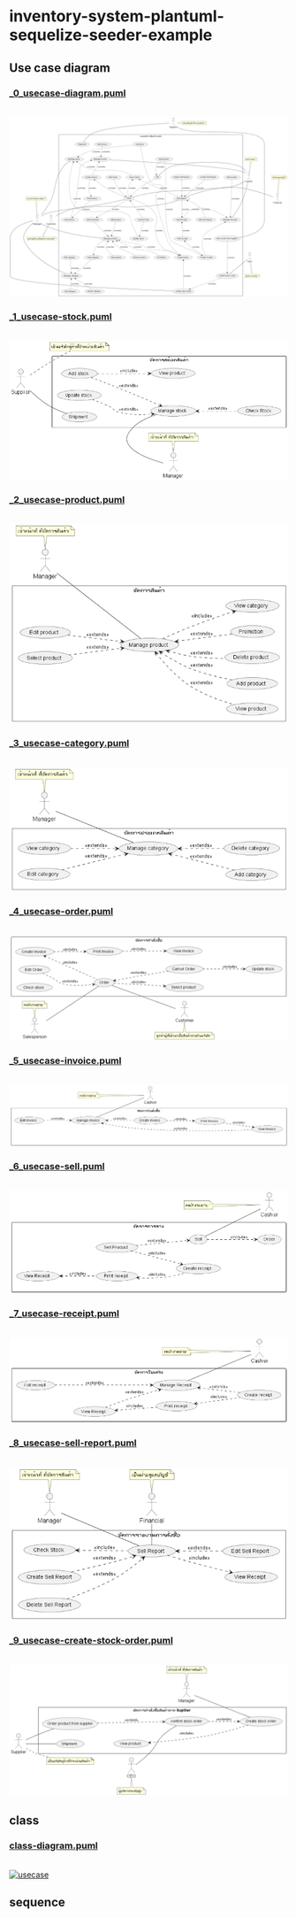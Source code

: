 # inventory-system-plantuml-sequelize-seeder-example


## Use case diagram
<!-------------_0_usecase-diagram.puml --------------->
<h3> 
<a href="https://raw.githubusercontent.com/billowdev/inventory-system-plantuml-sequelize-seeder-example/main/out/system-analysis/usecase/_0_usecase-diagram/_0_usecase-diagram.png"> 
_0_usecase-diagram.puml
</a>
</h3>
<br />
<a href="https://raw.githubusercontent.com/billowdev/inventory-system-plantuml-sequelize-seeder-example/main/out/system-analysis/usecase/_0_usecase-diagram/_0_usecase-diagram.png"> 
<img src="https://raw.githubusercontent.com/billowdev/inventory-system-plantuml-sequelize-seeder-example/main/out/system-analysis/usecase/_0_usecase-diagram/_0_usecase-diagram.png" title="usecase">
</a>

<!-------------------------------------------->


<!------------- _1_usecase-stock --------------->
<h3> 
<a href="https://raw.githubusercontent.com/billowdev/inventory-system-plantuml-sequelize-seeder-example/main/out/system-analysis/usecase/_1_usecase-stock/_1_usecase-stock.png">
_1_usecase-stock.puml
</a>
</h3>
<br />
<a href="https://raw.githubusercontent.com/billowdev/inventory-system-plantuml-sequelize-seeder-example/main/out/system-analysis/usecase/_1_usecase-stock/_1_usecase-stock.png"> 
<img src="https://raw.githubusercontent.com/billowdev/inventory-system-plantuml-sequelize-seeder-example/main/out/system-analysis/usecase/_1_usecase-stock/_1_usecase-stock.png" title="usecase">
</a>

<!-------------------------------------------->

<!------------- _2_usecase-product --------------->
<h3> 
<a href="https://raw.githubusercontent.com/billowdev/inventory-system-plantuml-sequelize-seeder-example/main/out/system-analysis/usecase/_2_usecase-product/_2_usecase-product.png">
_2_usecase-product.puml
</a>
</h3>
<br />
<a href="https://raw.githubusercontent.com/billowdev/inventory-system-plantuml-sequelize-seeder-example/main/out/system-analysis/usecase/_2_usecase-product/_2_usecase-product.png"> 
<img src="https://raw.githubusercontent.com/billowdev/inventory-system-plantuml-sequelize-seeder-example/main/out/system-analysis/usecase/_2_usecase-product/_2_usecase-product.png" title="usecase">
</a>
<!-------------------------------------------->

<!------------- _3_usecase-category --------------->
<h3> 
<a href="https://raw.githubusercontent.com/billowdev/inventory-system-plantuml-sequelize-seeder-example/main/out/system-analysis/usecase/_3_usecase-category/_3_usecase-category.png">
_3_usecase-category.puml
</a>
</h3>
<br />
<a href="https://raw.githubusercontent.com/billowdev/inventory-system-plantuml-sequelize-seeder-example/main/out/system-analysis/usecase/_3_usecase-category/_3_usecase-category.png"> 
<img src="https://raw.githubusercontent.com/billowdev/inventory-system-plantuml-sequelize-seeder-example/main/out/system-analysis/usecase/_3_usecase-category/_3_usecase-category.png" title="usecase">
</a>
<!-------------------------------------------->

<!------------- _4_usecase-order --------------->
<h3> 
<a href="https://raw.githubusercontent.com/billowdev/inventory-system-plantuml-sequelize-seeder-example/main/out/system-analysis/usecase/_4_usecase-order/_4_usecase-order.png">
_4_usecase-order.puml
</a>
</h3>
<br />
<a href="https://raw.githubusercontent.com/billowdev/inventory-system-plantuml-sequelize-seeder-example/main/out/system-analysis/usecase/_4_usecase-order/_4_usecase-order.png"> 
<img src="https://raw.githubusercontent.com/billowdev/inventory-system-plantuml-sequelize-seeder-example/main/out/system-analysis/usecase/_4_usecase-order/_4_usecase-order.png" title="usecase">
</a>
<!-------------------------------------------->

<!------------- _5_usecase-invoice --------------->
<h3> 
<a href="https://raw.githubusercontent.com/billowdev/inventory-system-plantuml-sequelize-seeder-example/main/out/system-analysis/usecase/_5_usecase-invoice/_5_usecase-invoice.png">
_5_usecase-invoice.puml
</a>
</h3>
<br />
<a href="https://raw.githubusercontent.com/billowdev/inventory-system-plantuml-sequelize-seeder-example/main/out/system-analysis/usecase/_5_usecase-invoice/_5_usecase-invoice.png"> 
<img src="https://raw.githubusercontent.com/billowdev/inventory-system-plantuml-sequelize-seeder-example/main/out/system-analysis/usecase/_5_usecase-invoice/_5_usecase-invoice.png" title="usecase">
</a>
<!-------------------------------------------->

<!------------- _6_usecase-sell --------------->
<h3> 
<a href="https://raw.githubusercontent.com/billowdev/inventory-system-plantuml-sequelize-seeder-example/main/out/system-analysis/usecase/_6_usecase-sell/_6_usecase-sell.png">
_6_usecase-sell.puml
</a>
</h3>
<br />
<a href="https://raw.githubusercontent.com/billowdev/inventory-system-plantuml-sequelize-seeder-example/main/out/system-analysis/usecase/_6_usecase-sell/_6_usecase-sell.png"> 
<img src="https://raw.githubusercontent.com/billowdev/inventory-system-plantuml-sequelize-seeder-example/main/out/system-analysis/usecase/_6_usecase-sell/_6_usecase-sell.png" title="usecase">
</a>
<!-------------------------------------------->

<!------------- _7_usecase-receipt --------------->
<h3> 
<a href="https://raw.githubusercontent.com/billowdev/inventory-system-plantuml-sequelize-seeder-example/main/out/system-analysis/usecase/_7_usecase-receipt/_7_usecase-receipt.png">
_7_usecase-receipt.puml
</a>
</h3>
<br />
<a href="https://raw.githubusercontent.com/billowdev/inventory-system-plantuml-sequelize-seeder-example/main/out/system-analysis/usecase/_7_usecase-receipt/_7_usecase-receipt.png"> 
<img src="https://raw.githubusercontent.com/billowdev/inventory-system-plantuml-sequelize-seeder-example/main/out/system-analysis/usecase/_7_usecase-receipt/_7_usecase-receipt.png" title="usecase">
</a>
<!-------------------------------------------->


<!------------- _8_usecase-sell-report --------------->
<h3> 
<a href="https://raw.githubusercontent.com/billowdev/inventory-system-plantuml-sequelize-seeder-example/main/out/system-analysis/usecase/_8_usecase-sell-report/_8_usecase-sell-report.png">
_8_usecase-sell-report.puml
</a>
</h3>
<br />
<a href="https://raw.githubusercontent.com/billowdev/inventory-system-plantuml-sequelize-seeder-example/main/out/system-analysis/usecase/_8_usecase-sell-report/_8_usecase-sell-report.png"> 
<img src="https://raw.githubusercontent.com/billowdev/inventory-system-plantuml-sequelize-seeder-example/main/out/system-analysis/usecase/_8_usecase-sell-report/_8_usecase-sell-report.png" title="usecase">
</a>
<!-------------------------------------------->


<!------------- _9_usecase-create-stock-order --------------->
<h3> 
<a href="https://raw.githubusercontent.com/billowdev/inventory-system-plantuml-sequelize-seeder-example/main/out/system-analysis/usecase/_9_usecase-create-stock-order/_9_usecase-create-stock-order.png">
_9_usecase-create-stock-order.puml
</a>
</h3>
<br />
<a href="https://raw.githubusercontent.com/billowdev/inventory-system-plantuml-sequelize-seeder-example/main/out/system-analysis/usecase/_9_usecase-create-stock-order/_9_usecase-create-stock-order.png"> 
<img src="https://raw.githubusercontent.com/billowdev/inventory-system-plantuml-sequelize-seeder-example/main/out/system-analysis/usecase/_9_usecase-create-stock-order/_9_usecase-create-stock-order.png" title="usecase">
</a>
<!-------------------------------------------->


## class

<!------------- class-diagram --------------->
<h3> 
<a href="https://raw.githubusercontent.com/billowdev/inventory-system-plantuml-sequelize-seeder-example/main/out/system-analysis/usecase/class-diagram/class-diagram.png">
class-diagram.puml
</a>
</h3>
<br />
<a href="https://raw.githubusercontent.com/billowdev/inventory-system-plantuml-sequelize-seeder-example/main/out/system-analysis/usecase/class-diagram/class-diagram.png"> 
<img src="https://raw.githubusercontent.com/billowdev/inventory-system-plantuml-sequelize-seeder-example/main/out/system-analysis/usecase/class-diagram/class-diagram.png" title="usecase">
</a>
<!-------------------------------------------->


## sequence

